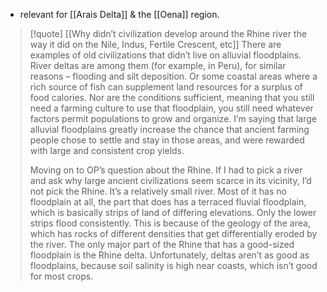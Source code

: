 * relevant for [[Arais Delta]] & the [[Oena]] region. 

> [!quote] [[Why didn’t civilization develop around the Rhine river the way it did on the Nile, Indus, Fertile Crescent, etc]]
> There are examples of old civilizations that didn’t live on alluvial floodplains. River deltas are among them (for example, in Peru), for similar reasons – flooding and silt deposition. Or some coastal areas where a rich source of fish can supplement land resources for a surplus of food calories. Nor are the conditions sufficient, meaning that you still need a farming culture to use that floodplain, you still need whatever factors permit populations to grow and organize. I’m saying that large alluvial floodplains greatly increase the chance that ancient farming people chose to settle and stay in those areas, and were rewarded with large and consistent crop yields.
> 
> Moving on to OP’s question about the Rhine. If I had to pick a river and ask why large ancient civilizations seem scarce in its vicinity, I’d not pick the Rhine. It’s a relatively small river. Most of it has no floodplain at all, the part that does has a terraced fluvial floodplain, which is basically strips of land of differing elevations. Only the lower strips flood consistently. This is because of the geology of the area, which has rocks of different densities that get differentially eroded by the river. The only major part of the Rhine that has a good-sized floodplain is the Rhine delta. Unfortunately, deltas aren’t as good as floodplains, because soil salinity is high near coasts, which isn’t good for most crops.

